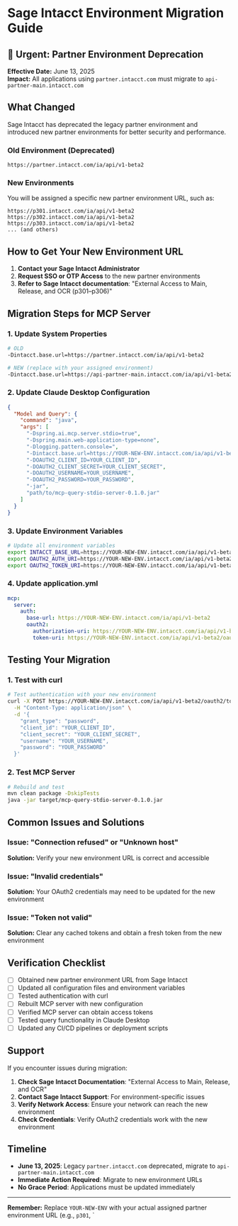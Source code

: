 # Sage Intacct Environment Migration Guide

## 🚨 Urgent: Partner Environment Deprecation

**Effective Date:** June 13, 2025  
**Impact:** All applications using `partner.intacct.com` must migrate to `api-partner-main.intacct.com`

## What Changed

Sage Intacct has deprecated the legacy partner environment and introduced new partner environments for better security and performance.

### Old Environment (Deprecated)
```
https://partner.intacct.com/ia/api/v1-beta2
```

### New Environments
You will be assigned a specific new partner environment URL, such as:
```
https://p301.intacct.com/ia/api/v1-beta2
https://p302.intacct.com/ia/api/v1-beta2
https://p303.intacct.com/ia/api/v1-beta2
... (and others)
```

## How to Get Your New Environment URL

1. **Contact your Sage Intacct Administrator**
2. **Request SSO or OTP Access** to the new partner environments
3. **Refer to Sage Intacct documentation**: "External Access to Main, Release, and OCR (p301–p306)"

## Migration Steps for MCP Server

### 1. Update System Properties
```bash
# OLD
-Dintacct.base.url=https://partner.intacct.com/ia/api/v1-beta2

# NEW (replace with your assigned environment)
-Dintacct.base.url=https://api-partner-main.intacct.com/ia/api/v1-beta2
```

### 2. Update Claude Desktop Configuration
```json
{
  "Model and Query": {
    "command": "java",
    "args": [
      "-Dspring.ai.mcp.server.stdio=true",
      "-Dspring.main.web-application-type=none",
      "-Dlogging.pattern.console=",
      "-Dintacct.base.url=https://YOUR-NEW-ENV.intacct.com/ia/api/v1-beta2",
      "-DOAUTH2_CLIENT_ID=YOUR_CLIENT_ID",
      "-DOAUTH2_CLIENT_SECRET=YOUR_CLIENT_SECRET",
      "-DOAUTH2_USERNAME=YOUR_USERNAME",
      "-DOAUTH2_PASSWORD=YOUR_PASSWORD",
      "-jar",
      "path/to/mcp-query-stdio-server-0.1.0.jar"
    ]
  }
}
```

### 3. Update Environment Variables
```bash
# Update all environment variables
export INTACCT_BASE_URL=https://YOUR-NEW-ENV.intacct.com/ia/api/v1-beta2
export OAUTH2_AUTH_URI=https://YOUR-NEW-ENV.intacct.com/ia/api/v1-beta2/oauth2/authorize
export OAUTH2_TOKEN_URI=https://YOUR-NEW-ENV.intacct.com/ia/api/v1-beta2/oauth2/token
```

### 4. Update application.yml
```yaml
mcp:
  server:
    auth:
      base-url: https://YOUR-NEW-ENV.intacct.com/ia/api/v1-beta2
      oauth2:
        authorization-uri: https://YOUR-NEW-ENV.intacct.com/ia/api/v1-beta2/oauth2/authorize
        token-uri: https://YOUR-NEW-ENV.intacct.com/ia/api/v1-beta2/oauth2/token
```

## Testing Your Migration

### 1. Test with curl
```bash
# Test authentication with your new environment
curl -X POST https://YOUR-NEW-ENV.intacct.com/ia/api/v1-beta2/oauth2/token \
  -H "Content-Type: application/json" \
  -d '{
    "grant_type": "password",
    "client_id": "YOUR_CLIENT_ID",
    "client_secret": "YOUR_CLIENT_SECRET",
    "username": "YOUR_USERNAME",
    "password": "YOUR_PASSWORD"
  }'
```

### 2. Test MCP Server
```bash
# Rebuild and test
mvn clean package -DskipTests
java -jar target/mcp-query-stdio-server-0.1.0.jar
```

## Common Issues and Solutions

### Issue: "Connection refused" or "Unknown host"
**Solution:** Verify your new environment URL is correct and accessible

### Issue: "Invalid credentials"
**Solution:** Your OAuth2 credentials may need to be updated for the new environment

### Issue: "Token not valid"
**Solution:** Clear any cached tokens and obtain a fresh token from the new environment

## Verification Checklist

- [ ] Obtained new partner environment URL from Sage Intacct
- [ ] Updated all configuration files and environment variables
- [ ] Tested authentication with curl
- [ ] Rebuilt MCP server with new configuration
- [ ] Verified MCP server can obtain access tokens
- [ ] Tested query functionality in Claude Desktop
- [ ] Updated any CI/CD pipelines or deployment scripts

## Support

If you encounter issues during migration:

1. **Check Sage Intacct Documentation**: "External Access to Main, Release, and OCR"
2. **Contact Sage Intacct Support**: For environment-specific issues
3. **Verify Network Access**: Ensure your network can reach the new environment
4. **Check Credentials**: Verify OAuth2 credentials work with the new environment

## Timeline

- **June 13, 2025**: Legacy `partner.intacct.com` deprecated, migrate to `api-partner-main.intacct.com`
- **Immediate Action Required**: Migrate to new environment URLs
- **No Grace Period**: Applications must be updated immediately

---

**Remember:** Replace `YOUR-NEW-ENV` with your actual assigned partner environment URL (e.g., `p301`, `